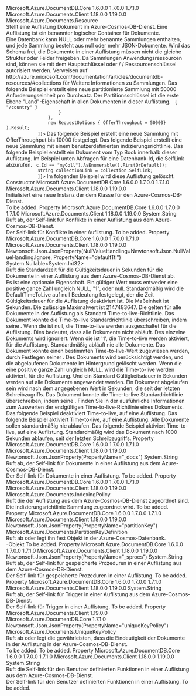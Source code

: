 <Type Name="DocumentCollection" FullName="Microsoft.Azure.Documents.DocumentCollection">
  <TypeSignature Language="C#" Value="public class DocumentCollection : Microsoft.Azure.Documents.Resource" />
  <TypeSignature Language="ILAsm" Value=".class public auto ansi beforefieldinit DocumentCollection extends Microsoft.Azure.Documents.Resource" />
  <TypeSignature Language="DocId" Value="T:Microsoft.Azure.Documents.DocumentCollection" />
  <TypeSignature Language="VB.NET" Value="Public Class DocumentCollection&#xA;Inherits Resource" />
  <TypeSignature Language="F#" Value="type DocumentCollection = class&#xA;    inherit Resource" />
  <AssemblyInfo>
    <AssemblyName>Microsoft.Azure.DocumentDB.Core</AssemblyName>
    <AssemblyVersion>1.6.0.0</AssemblyVersion>
    <AssemblyVersion>1.7.0.0</AssemblyVersion>
    <AssemblyVersion>1.7.1.0</AssemblyVersion>
  </AssemblyInfo>
  <AssemblyInfo>
    <AssemblyName>Microsoft.Azure.Documents.Client</AssemblyName>
    <AssemblyVersion>1.18.0.0</AssemblyVersion>
    <AssemblyVersion>1.19.0.0</AssemblyVersion>
  </AssemblyInfo>
  <Base>
    <BaseTypeName>Microsoft.Azure.Documents.Resource</BaseTypeName>
  </Base>
  <Interfaces />
  <Docs>
    <summary>
            Stellt eine Auflistung Dokument im Azure-Cosmos-DB-Dienst. Eine Auflistung ist ein benannter logischer Container für Dokumente. 
            </summary>
    <remarks>
            Eine Datenbank kann NULL oder mehr benannte Sammlungen enthalten, und jede Sammlung besteht aus null oder mehr JSON-Dokumente. Wird das Schema frei, die Dokumente in einer Auflistung müssen nicht die gleiche Struktur oder Felder freigeben. Da Sammlungen Anwendungsressourcen sind, können sie mit dem Hauptschlüssel oder / / Ressourcenschlüssel autorisiert werden.
            Verweisen auf <see>http://azure.microsoft.com/documentation/articles/documentdb-resources/#collections</see> für Weitere Informationen zu Sammlungen.
            </remarks>
    <altmember cref="T:Microsoft.Azure.Documents.IndexingPolicy" />
    <altmember cref="T:Microsoft.Azure.Documents.PartitionKeyDefinition" />
    <altmember cref="T:Microsoft.Azure.Documents.Document" />
    <altmember cref="T:Microsoft.Azure.Documents.Database" />
    <altmember cref="T:Microsoft.Azure.Documents.Offer" />
    <example>
            Das folgende Beispiel erstellt eine neue partitionierte Sammlung mit 50000 Anforderungseinheit pro Durchsatz.
            Der Partitionsschlüssel ist die erste Ebene "Land"-Eigenschaft in allen Dokumenten in dieser Auflistung.
            <code language="c#"><![CDATA[
            DocumentCollection collection = await client.CreateDocumentCollectionAsync(
                databaseLink,
                new DocumentCollection 
                { 
                    Id = "MyCollection",
                    PartitionKey = new PartitionKeyDefinition
                    {
                        Paths = new Collection<string> { "/country" }
                    }
                }, 
                new RequestOptions { OfferThroughput = 50000} ).Result;
            ]]></code></example>
    <example>
            Das folgende Beispiel erstellt eine neue Sammlung mit OfferThroughput bis 10000 festgelegt.
            <code language="c#"><![CDATA[
            DocumentCollection collection = await client.CreateDocumentCollectionAsync(
                databaseLink,
                new DocumentCollection { Id = "MyCollection" }, 
                new RequestOptions { OfferThroughput = 10000} ).Result;
            ]]></code></example>
    <example>
            Das folgende Beispiel erstellt eine neue Sammlung mit einem benutzerdefinierten indizierungsrichtlinie.
            <code language="c#"><![CDATA[
            DocumentCollection collectionSpec = new DocumentCollection { Id ="MyCollection" };
            collectionSpec.IndexingPolicy.Automatic = true;
            collectionSpec.IndexingPolicy.IndexingMode = IndexingMode.Consistent;
            collection = await client.CreateDocumentCollectionAsync(database.SelfLink, collectionSpec);
            ]]></code></example>
    <example>
            Das folgende Beispiel erstellt ein Dokument vom Typ Book innerhalb dieser Auflistung.
            <code language="c#"><![CDATA[
            Document doc = await client.CreateDocumentAsync(collection.SelfLink, new Book { Title = "War and Peace" });
            ]]></code></example>
    <example>
            Im Beispiel unten Abfragen für eine Datenbank-Id, die SelfLink abzurufen.
            <code language="c#"><![CDATA[
            using Microsoft.Azure.Documents.Linq;
            DocumentCollection collection = client.CreateDocumentCollectionQuery(databaseLink).Where(c => c.Id == "myColl").AsEnumerable().FirstOrDefault();
            string collectionLink = collection.SelfLink;
            ]]></code></example>
    <example>
            Im folgenden Beispiel wird diese Auflistung gelöscht.
            <code language="c#"><![CDATA[
            await client.DeleteDocumentCollectionAsync(collection.SelfLink);
            ]]></code></example>
  </Docs>
  <Members>
    <Member MemberName=".ctor">
      <MemberSignature Language="C#" Value="public DocumentCollection ();" />
      <MemberSignature Language="ILAsm" Value=".method public hidebysig specialname rtspecialname instance void .ctor() cil managed" />
      <MemberSignature Language="DocId" Value="M:Microsoft.Azure.Documents.DocumentCollection.#ctor" />
      <MemberSignature Language="VB.NET" Value="Public Sub New ()" />
      <MemberType>Constructor</MemberType>
      <AssemblyInfo>
        <AssemblyName>Microsoft.Azure.DocumentDB.Core</AssemblyName>
        <AssemblyVersion>1.6.0.0</AssemblyVersion>
        <AssemblyVersion>1.7.0.0</AssemblyVersion>
        <AssemblyVersion>1.7.1.0</AssemblyVersion>
      </AssemblyInfo>
      <AssemblyInfo>
        <AssemblyName>Microsoft.Azure.Documents.Client</AssemblyName>
        <AssemblyVersion>1.18.0.0</AssemblyVersion>
        <AssemblyVersion>1.19.0.0</AssemblyVersion>
      </AssemblyInfo>
      <Parameters />
      <Docs>
        <summary>
            Initialisiert eine neue Instanz der dem <see cref="T:Microsoft.Azure.Documents.DocumentCollection" /> Klasse für den Azure-Cosmos-DB-Dienst.
            </summary>
        <remarks>To be added.</remarks>
      </Docs>
    </Member>
    <Member MemberName="ConflictsLink">
      <MemberSignature Language="C#" Value="public string ConflictsLink { get; }" />
      <MemberSignature Language="ILAsm" Value=".property instance string ConflictsLink" />
      <MemberSignature Language="DocId" Value="P:Microsoft.Azure.Documents.DocumentCollection.ConflictsLink" />
      <MemberSignature Language="VB.NET" Value="Public ReadOnly Property ConflictsLink As String" />
      <MemberSignature Language="F#" Value="member this.ConflictsLink : string" Usage="Microsoft.Azure.Documents.DocumentCollection.ConflictsLink" />
      <MemberType>Property</MemberType>
      <AssemblyInfo>
        <AssemblyName>Microsoft.Azure.DocumentDB.Core</AssemblyName>
        <AssemblyVersion>1.6.0.0</AssemblyVersion>
        <AssemblyVersion>1.7.0.0</AssemblyVersion>
        <AssemblyVersion>1.7.1.0</AssemblyVersion>
      </AssemblyInfo>
      <AssemblyInfo>
        <AssemblyName>Microsoft.Azure.Documents.Client</AssemblyName>
        <AssemblyVersion>1.18.0.0</AssemblyVersion>
        <AssemblyVersion>1.19.0.0</AssemblyVersion>
      </AssemblyInfo>
      <ReturnValue>
        <ReturnType>System.String</ReturnType>
      </ReturnValue>
      <Docs>
        <summary>
            Ruft ab, der Self-link für Konflikte in einer Auflistung aus dem Azure-Cosmos-DB-Dienst.
            </summary>
        <value>
            Der Self-link für Konflikte in einer Auflistung.
            </value>
        <remarks>To be added.</remarks>
      </Docs>
    </Member>
    <Member MemberName="DefaultTimeToLive">
      <MemberSignature Language="C#" Value="public Nullable&lt;int&gt; DefaultTimeToLive { get; set; }" />
      <MemberSignature Language="ILAsm" Value=".property instance valuetype System.Nullable`1&lt;int32&gt; DefaultTimeToLive" />
      <MemberSignature Language="DocId" Value="P:Microsoft.Azure.Documents.DocumentCollection.DefaultTimeToLive" />
      <MemberSignature Language="VB.NET" Value="Public Property DefaultTimeToLive As Nullable(Of Integer)" />
      <MemberSignature Language="F#" Value="member this.DefaultTimeToLive : Nullable&lt;int&gt; with get, set" Usage="Microsoft.Azure.Documents.DocumentCollection.DefaultTimeToLive" />
      <MemberType>Property</MemberType>
      <AssemblyInfo>
        <AssemblyName>Microsoft.Azure.DocumentDB.Core</AssemblyName>
        <AssemblyVersion>1.6.0.0</AssemblyVersion>
        <AssemblyVersion>1.7.0.0</AssemblyVersion>
        <AssemblyVersion>1.7.1.0</AssemblyVersion>
      </AssemblyInfo>
      <AssemblyInfo>
        <AssemblyName>Microsoft.Azure.Documents.Client</AssemblyName>
        <AssemblyVersion>1.18.0.0</AssemblyVersion>
        <AssemblyVersion>1.19.0.0</AssemblyVersion>
      </AssemblyInfo>
      <Attributes>
        <Attribute>
          <AttributeName>Newtonsoft.Json.JsonProperty(NullValueHandling=Newtonsoft.Json.NullValueHandling.Ignore, PropertyName="defaultTtl")</AttributeName>
        </Attribute>
      </Attributes>
      <ReturnValue>
        <ReturnType>System.Nullable&lt;System.Int32&gt;</ReturnType>
      </ReturnValue>
      <Docs>
        <summary>
            Ruft die Standardzeit für die Gültigkeitsdauer in Sekunden für die Dokumente in einer Auflistung aus dem Azure-Cosmos-DB-Dienst ab.
            </summary>
        <value>
            Es ist eine optionale Eigenschaft.
            Ein gültiger Wert muss entweder eine positive ganze Zahl ungleich NULL, "1", oder <c>null</c>.
            Standardmäßig wird die DefaultTimeToLive auf null Bedeutung festgelegt, der die Zeit Gültigkeitsdauer für die Auflistung deaktiviert ist.
            Die Maßeinheit ist Sekunden. Die zulässige Maximalwert ist 2147483647.
            </value>
        <remarks>
          <para>
            Die <see cref="P:Microsoft.Azure.Documents.DocumentCollection.DefaultTimeToLive" /> gelten für alle Dokumente in der Auflistung als Standard Time-to-live-Richtlinie.
            Das Dokument konnte die Time-to-live Standardrichtlinie überschreiben, indem seine <see cref="P:Microsoft.Azure.Documents.Document.TimeToLive" />.
            </para>
          <para>
            Wenn die <see cref="P:Microsoft.Azure.Documents.DocumentCollection.DefaultTimeToLive" /> ist <c>null</c>, die Time-to-live werden ausgeschaltet für die Auflistung.
            Dies bedeutet, dass alle Dokumente nicht abläuft. Des einzelne Dokuments <see cref="P:Microsoft.Azure.Documents.Document.TimeToLive" /> wird ignoriert.
            </para>
          <para>
            Wenn die <see cref="P:Microsoft.Azure.Documents.DocumentCollection.DefaultTimeToLive" /> ist '1', die Time-to-live werden aktiviert, für die Auflistung.
            Standardmäßig abläuft nie alle Dokumente. Das Dokument konnte einen bestimmten Time-to-live-Wert zugewiesen werden, durch Festlegen seiner <see cref="P:Microsoft.Azure.Documents.Document.TimeToLive" />. Des Dokuments <see cref="P:Microsoft.Azure.Documents.Document.TimeToLive" /> wird berücksichtigt werden, und die abgelaufenen Dokumente im Hintergrund gelöscht werden.
            </para>
          <para>
            Wenn die <see cref="P:Microsoft.Azure.Documents.DocumentCollection.DefaultTimeToLive" /> eine positive ganze Zahl ungleich NULL, wird die Time-to-live werden aktiviert, für die Auflistung.
            Und ein Standard Gültigkeitsdauer in Sekunden werden auf alle Dokumente angewendet werden. Ein Dokument abgelaufen sein wird nach dem angegebenen <see cref="P:Microsoft.Azure.Documents.DocumentCollection.DefaultTimeToLive" /> Wert in Sekunden, die seit der letzten Schreibzugriffs.
            Das Dokument konnte die Time-to-live Standardrichtlinie überschreiben, indem seine <see cref="P:Microsoft.Azure.Documents.Document.TimeToLive" />.
            Finden Sie in der <see cref="P:Microsoft.Azure.Documents.Document.TimeToLive" /> ausführliche Informationen zum Auswerten der endgültigen Time-to-live-Richtlinie eines Dokuments.
            </para>
        </remarks>
        <altmember cref="T:Microsoft.Azure.Documents.Document" />
        <example>
            Das folgende Beispiel deaktiviert Time-to-live, auf eine Auflistung.
            <code language="c#"><![CDATA[
                collection.DefaultTimeToLive = null;
            ]]></code></example>
        <example>
            Das folgende Beispiel aktiviert Time-to-live, auf eine Auflistung. Alle Dokumente sollen standardmäßig nie ablaufen.
            <code language="c#"><![CDATA[
                collection.DefaultTimeToLive = -1;
            ]]></code></example>
        <example>
            Das folgende Beispiel aktiviert Time-to-live, auf eine Auflistung. Standardmäßig wird das Dokument nach 1000 Sekunden ablaufen, seit der letzten Schreibzugriffs.
            <code language="c#"><![CDATA[
            collection.DefaultTimeToLive = 1000;
                ]]></code></example>
      </Docs>
    </Member>
    <Member MemberName="DocumentsLink">
      <MemberSignature Language="C#" Value="public string DocumentsLink { get; }" />
      <MemberSignature Language="ILAsm" Value=".property instance string DocumentsLink" />
      <MemberSignature Language="DocId" Value="P:Microsoft.Azure.Documents.DocumentCollection.DocumentsLink" />
      <MemberSignature Language="VB.NET" Value="Public ReadOnly Property DocumentsLink As String" />
      <MemberSignature Language="F#" Value="member this.DocumentsLink : string" Usage="Microsoft.Azure.Documents.DocumentCollection.DocumentsLink" />
      <MemberType>Property</MemberType>
      <AssemblyInfo>
        <AssemblyName>Microsoft.Azure.DocumentDB.Core</AssemblyName>
        <AssemblyVersion>1.6.0.0</AssemblyVersion>
        <AssemblyVersion>1.7.0.0</AssemblyVersion>
        <AssemblyVersion>1.7.1.0</AssemblyVersion>
      </AssemblyInfo>
      <AssemblyInfo>
        <AssemblyName>Microsoft.Azure.Documents.Client</AssemblyName>
        <AssemblyVersion>1.18.0.0</AssemblyVersion>
        <AssemblyVersion>1.19.0.0</AssemblyVersion>
      </AssemblyInfo>
      <Attributes>
        <Attribute>
          <AttributeName>Newtonsoft.Json.JsonProperty(PropertyName="_docs")</AttributeName>
        </Attribute>
      </Attributes>
      <ReturnValue>
        <ReturnType>System.String</ReturnType>
      </ReturnValue>
      <Docs>
        <summary>
            Ruft ab, der Self-link für Dokumente in einer Auflistung aus dem Azure-Cosmos-DB-Dienst.
            </summary>
        <value>
            Der Self-link für Dokumente in einer Auflistung.
            </value>
        <remarks>To be added.</remarks>
      </Docs>
    </Member>
    <Member MemberName="IndexingPolicy">
      <MemberSignature Language="C#" Value="public Microsoft.Azure.Documents.IndexingPolicy IndexingPolicy { get; set; }" />
      <MemberSignature Language="ILAsm" Value=".property instance class Microsoft.Azure.Documents.IndexingPolicy IndexingPolicy" />
      <MemberSignature Language="DocId" Value="P:Microsoft.Azure.Documents.DocumentCollection.IndexingPolicy" />
      <MemberSignature Language="VB.NET" Value="Public Property IndexingPolicy As IndexingPolicy" />
      <MemberSignature Language="F#" Value="member this.IndexingPolicy : Microsoft.Azure.Documents.IndexingPolicy with get, set" Usage="Microsoft.Azure.Documents.DocumentCollection.IndexingPolicy" />
      <MemberType>Property</MemberType>
      <AssemblyInfo>
        <AssemblyName>Microsoft.Azure.DocumentDB.Core</AssemblyName>
        <AssemblyVersion>1.6.0.0</AssemblyVersion>
        <AssemblyVersion>1.7.0.0</AssemblyVersion>
        <AssemblyVersion>1.7.1.0</AssemblyVersion>
      </AssemblyInfo>
      <AssemblyInfo>
        <AssemblyName>Microsoft.Azure.Documents.Client</AssemblyName>
        <AssemblyVersion>1.18.0.0</AssemblyVersion>
        <AssemblyVersion>1.19.0.0</AssemblyVersion>
      </AssemblyInfo>
      <ReturnValue>
        <ReturnType>Microsoft.Azure.Documents.IndexingPolicy</ReturnType>
      </ReturnValue>
      <Docs>
        <summary>
            Ruft die <see cref="P:Microsoft.Azure.Documents.DocumentCollection.IndexingPolicy" /> der Auflistung aus dem Azure-Cosmos-DB-Dienst zugeordnet sind. 
            </summary>
        <value>
            Die indizierungsrichtlinie Sammlung zugeordnet wird.
            </value>
        <remarks>To be added.</remarks>
      </Docs>
    </Member>
    <Member MemberName="PartitionKey">
      <MemberSignature Language="C#" Value="public Microsoft.Azure.Documents.PartitionKeyDefinition PartitionKey { get; set; }" />
      <MemberSignature Language="ILAsm" Value=".property instance class Microsoft.Azure.Documents.PartitionKeyDefinition PartitionKey" />
      <MemberSignature Language="DocId" Value="P:Microsoft.Azure.Documents.DocumentCollection.PartitionKey" />
      <MemberSignature Language="VB.NET" Value="Public Property PartitionKey As PartitionKeyDefinition" />
      <MemberSignature Language="F#" Value="member this.PartitionKey : Microsoft.Azure.Documents.PartitionKeyDefinition with get, set" Usage="Microsoft.Azure.Documents.DocumentCollection.PartitionKey" />
      <MemberType>Property</MemberType>
      <AssemblyInfo>
        <AssemblyName>Microsoft.Azure.DocumentDB.Core</AssemblyName>
        <AssemblyVersion>1.6.0.0</AssemblyVersion>
        <AssemblyVersion>1.7.0.0</AssemblyVersion>
        <AssemblyVersion>1.7.1.0</AssemblyVersion>
      </AssemblyInfo>
      <AssemblyInfo>
        <AssemblyName>Microsoft.Azure.Documents.Client</AssemblyName>
        <AssemblyVersion>1.18.0.0</AssemblyVersion>
        <AssemblyVersion>1.19.0.0</AssemblyVersion>
      </AssemblyInfo>
      <Attributes>
        <Attribute>
          <AttributeName>Newtonsoft.Json.JsonProperty(PropertyName="partitionKey")</AttributeName>
        </Attribute>
      </Attributes>
      <ReturnValue>
        <ReturnType>Microsoft.Azure.Documents.PartitionKeyDefinition</ReturnType>
      </ReturnValue>
      <Docs>
        <summary>
            Ruft ab oder legt ihn fest <see cref="T:Microsoft.Azure.Documents.PartitionKeyDefinition" /> Objekt in der Azure-Cosmos-Datenbank.
            </summary>
        <value>
          <see cref="T:Microsoft.Azure.Documents.PartitionKeyDefinition" />-Objekt
            </value>
        <remarks>To be added.</remarks>
      </Docs>
    </Member>
    <Member MemberName="StoredProceduresLink">
      <MemberSignature Language="C#" Value="public string StoredProceduresLink { get; }" />
      <MemberSignature Language="ILAsm" Value=".property instance string StoredProceduresLink" />
      <MemberSignature Language="DocId" Value="P:Microsoft.Azure.Documents.DocumentCollection.StoredProceduresLink" />
      <MemberSignature Language="VB.NET" Value="Public ReadOnly Property StoredProceduresLink As String" />
      <MemberSignature Language="F#" Value="member this.StoredProceduresLink : string" Usage="Microsoft.Azure.Documents.DocumentCollection.StoredProceduresLink" />
      <MemberType>Property</MemberType>
      <AssemblyInfo>
        <AssemblyName>Microsoft.Azure.DocumentDB.Core</AssemblyName>
        <AssemblyVersion>1.6.0.0</AssemblyVersion>
        <AssemblyVersion>1.7.0.0</AssemblyVersion>
        <AssemblyVersion>1.7.1.0</AssemblyVersion>
      </AssemblyInfo>
      <AssemblyInfo>
        <AssemblyName>Microsoft.Azure.Documents.Client</AssemblyName>
        <AssemblyVersion>1.18.0.0</AssemblyVersion>
        <AssemblyVersion>1.19.0.0</AssemblyVersion>
      </AssemblyInfo>
      <Attributes>
        <Attribute>
          <AttributeName>Newtonsoft.Json.JsonProperty(PropertyName="_sprocs")</AttributeName>
        </Attribute>
      </Attributes>
      <ReturnValue>
        <ReturnType>System.String</ReturnType>
      </ReturnValue>
      <Docs>
        <summary>
            Ruft ab, der Self-link für gespeicherte Prozeduren in einer Auflistung aus dem Azure-Cosmos-DB-Dienst.
            </summary>
        <value>
            Der Self-link für gespeicherte Prozeduren in einer Auflistung.
            </value>
        <remarks>To be added.</remarks>
      </Docs>
    </Member>
    <Member MemberName="TriggersLink">
      <MemberSignature Language="C#" Value="public string TriggersLink { get; }" />
      <MemberSignature Language="ILAsm" Value=".property instance string TriggersLink" />
      <MemberSignature Language="DocId" Value="P:Microsoft.Azure.Documents.DocumentCollection.TriggersLink" />
      <MemberSignature Language="VB.NET" Value="Public ReadOnly Property TriggersLink As String" />
      <MemberSignature Language="F#" Value="member this.TriggersLink : string" Usage="Microsoft.Azure.Documents.DocumentCollection.TriggersLink" />
      <MemberType>Property</MemberType>
      <AssemblyInfo>
        <AssemblyName>Microsoft.Azure.DocumentDB.Core</AssemblyName>
        <AssemblyVersion>1.6.0.0</AssemblyVersion>
        <AssemblyVersion>1.7.0.0</AssemblyVersion>
        <AssemblyVersion>1.7.1.0</AssemblyVersion>
      </AssemblyInfo>
      <AssemblyInfo>
        <AssemblyName>Microsoft.Azure.Documents.Client</AssemblyName>
        <AssemblyVersion>1.18.0.0</AssemblyVersion>
        <AssemblyVersion>1.19.0.0</AssemblyVersion>
      </AssemblyInfo>
      <ReturnValue>
        <ReturnType>System.String</ReturnType>
      </ReturnValue>
      <Docs>
        <summary>
            Ruft ab, der Self-link für Trigger in einer Auflistung aus dem Azure-Cosmos-DB-Dienst.
            </summary>
        <value>
            Der Self-link für Trigger in einer Auflistung.
            </value>
        <remarks>To be added.</remarks>
      </Docs>
    </Member>
    <Member MemberName="UniqueKeyPolicy">
      <MemberSignature Language="C#" Value="public Microsoft.Azure.Documents.UniqueKeyPolicy UniqueKeyPolicy { get; set; }" />
      <MemberSignature Language="ILAsm" Value=".property instance class Microsoft.Azure.Documents.UniqueKeyPolicy UniqueKeyPolicy" />
      <MemberSignature Language="DocId" Value="P:Microsoft.Azure.Documents.DocumentCollection.UniqueKeyPolicy" />
      <MemberSignature Language="VB.NET" Value="Public Property UniqueKeyPolicy As UniqueKeyPolicy" />
      <MemberSignature Language="F#" Value="member this.UniqueKeyPolicy : Microsoft.Azure.Documents.UniqueKeyPolicy with get, set" Usage="Microsoft.Azure.Documents.DocumentCollection.UniqueKeyPolicy" />
      <MemberType>Property</MemberType>
      <AssemblyInfo>
        <AssemblyName>Microsoft.Azure.Documents.Client</AssemblyName>
        <AssemblyVersion>1.19.0.0</AssemblyVersion>
      </AssemblyInfo>
      <AssemblyInfo>
        <AssemblyName>Microsoft.Azure.DocumentDB.Core</AssemblyName>
        <AssemblyVersion>1.7.1.0</AssemblyVersion>
      </AssemblyInfo>
      <Attributes>
        <Attribute>
          <AttributeName>Newtonsoft.Json.JsonProperty(PropertyName="uniqueKeyPolicy")</AttributeName>
        </Attribute>
      </Attributes>
      <ReturnValue>
        <ReturnType>Microsoft.Azure.Documents.UniqueKeyPolicy</ReturnType>
      </ReturnValue>
      <Docs>
        <summary>
            Ruft ab oder legt die <see cref="P:Microsoft.Azure.Documents.DocumentCollection.UniqueKeyPolicy" /> gewährleisten, dass die Eindeutigkeit der Dokumente in der Auflistung in der Azure-Cosmos-DB-Dienst.
            </summary>
        <value>To be added.</value>
        <remarks>To be added.</remarks>
      </Docs>
    </Member>
    <Member MemberName="UserDefinedFunctionsLink">
      <MemberSignature Language="C#" Value="public string UserDefinedFunctionsLink { get; }" />
      <MemberSignature Language="ILAsm" Value=".property instance string UserDefinedFunctionsLink" />
      <MemberSignature Language="DocId" Value="P:Microsoft.Azure.Documents.DocumentCollection.UserDefinedFunctionsLink" />
      <MemberSignature Language="VB.NET" Value="Public ReadOnly Property UserDefinedFunctionsLink As String" />
      <MemberSignature Language="F#" Value="member this.UserDefinedFunctionsLink : string" Usage="Microsoft.Azure.Documents.DocumentCollection.UserDefinedFunctionsLink" />
      <MemberType>Property</MemberType>
      <AssemblyInfo>
        <AssemblyName>Microsoft.Azure.DocumentDB.Core</AssemblyName>
        <AssemblyVersion>1.6.0.0</AssemblyVersion>
        <AssemblyVersion>1.7.0.0</AssemblyVersion>
        <AssemblyVersion>1.7.1.0</AssemblyVersion>
      </AssemblyInfo>
      <AssemblyInfo>
        <AssemblyName>Microsoft.Azure.Documents.Client</AssemblyName>
        <AssemblyVersion>1.18.0.0</AssemblyVersion>
        <AssemblyVersion>1.19.0.0</AssemblyVersion>
      </AssemblyInfo>
      <ReturnValue>
        <ReturnType>System.String</ReturnType>
      </ReturnValue>
      <Docs>
        <summary>
            Ruft die Self-link für den Benutzer definierten Funktionen in einer Auflistung aus dem Azure-Cosmos-DB-Dienst.
            </summary>
        <value>
            Der Self-link für den Benutzer definierten Funktionen in einer Auflistung.
            </value>
        <remarks>To be added.</remarks>
      </Docs>
    </Member>
  </Members>
</Type>